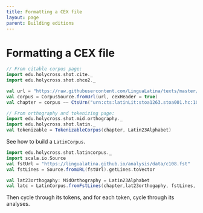 ```yaml
---
title: Formatting a CEX file
layout: page
parent: Building editions
---
```



# Formatting a CEX file


```scala mdoc:invisible
// From citable corpus page:
import edu.holycross.shot.cite._
import edu.holycross.shot.ohco2._

val url = "https://raw.githubusercontent.com/LinguaLatina/texts/master/texts/latin23/hyginus.cex"
val corpus = CorpusSource.fromUrl(url, cexHeader = true)
val chapter = corpus ~~ CtsUrn("urn:cts:latinLit:stoa1263.stoa001.hc:108a")
```

```scala mdoc:invisible
// From orthography and tokenizing page:
import edu.holycross.shot.mid.orthography._
import edu.holycross.shot.latin._
val tokenizable = TokenizableCorpus(chapter, Latin23Alphabet)
```

See how to build a `LatinCorpus`.

```scala mdoc:silent
import edu.holycross.shot.latincorpus._
import scala.io.Source
val fstUrl = "https://lingualatina.github.io/analysis/data/c108.fst"
val fstLines = Source.fromURL(fstUrl).getLines.toVector

val lat23orthogaphy: MidOrthography = Latin23Alphabet
val latc = LatinCorpus.fromFstLines(chapter,lat23orthogaphy, fstLines, strict=false)
```

Then cycle through its tokens, and for each token, cycle through its analyses.

